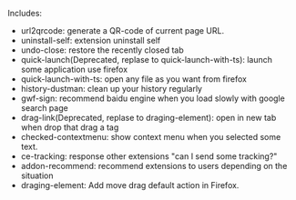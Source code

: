
Includes:

- url2qrcode: generate a QR-code of current page URL.
- uninstall-self: extension uninstall self
- undo-close: restore the recently closed tab
- quick-launch(Deprecated, replase to quick-launch-with-ts): launch some application use firefox
- quick-launch-with-ts: open any file as you want from firefox
- history-dustman: clean up your history regularly
- gwf-sign: recommend baidu engine when you load slowly with google search page
- drag-link(Deprecated, replase to draging-element): open in new tab when drop that drag a <a> tag
- checked-contextmenu: show context menu when you selected some text.
- ce-tracking: response other extensions "can I send some tracking?"
- addon-recommend: recommend extensions to users depending on the situation
- draging-element: Add move drag default action in Firefox.
